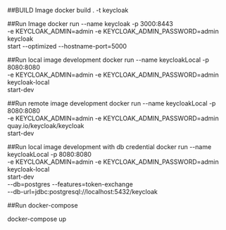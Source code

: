 ##BUILD Image
docker build . -t keycloak

##Run Image
docker run --name keycloak -p 3000:8443 \
-e KEYCLOAK_ADMIN=admin -e KEYCLOAK_ADMIN_PASSWORD=admin \
keycloak \
start --optimized --hostname-port=5000

##Run local image development
docker run --name keycloakLocal -p 8080:8080 \
-e KEYCLOAK_ADMIN=admin -e KEYCLOAK_ADMIN_PASSWORD=admin \
keycloak-local \
start-dev

##Run remote image development 
docker run --name keycloakLocal -p 8080:8080 \
-e KEYCLOAK_ADMIN=admin -e KEYCLOAK_ADMIN_PASSWORD=admin \
quay.io/keycloak/keycloak \
start-dev

##Run local image development with db credential
docker run --name keycloakLocal -p 8080:8080 \
-e KEYCLOAK_ADMIN=admin -e KEYCLOAK_ADMIN_PASSWORD=admin \
keycloak-local \
start-dev \
--db=postgres --features=token-exchange \
--db-url=jdbc:postgresql://localhost:5432/keycloak


##Run docker-compose

docker-compose up
